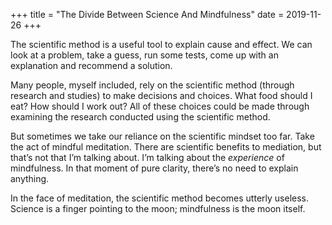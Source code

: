 +++
title = "The Divide Between Science And Mindfulness"
date = 2019-11-26
+++

The scientific method is a useful tool to explain cause and effect. We can look at a problem, take a guess, run some tests, come up with an explanation and recommend a solution.

Many people, myself included, rely on the scientific method (through research and studies) to make decisions and choices. What food should I eat? How should I work out? All of these choices could be made through examining the research conducted using the scientific method.

But sometimes we take our reliance on the scientific mindset too far. Take the act of mindful meditation. There are scientific benefits to mediation, but that&#8217;s not that I&#8217;m talking about. I&#8217;m talking about the _experience_ of mindfulness. In that moment of pure clarity, there&#8217;s no need to explain anything.

In the face of meditation, the scientific method becomes utterly useless. Science is a finger pointing to the moon; mindfulness is the moon itself.